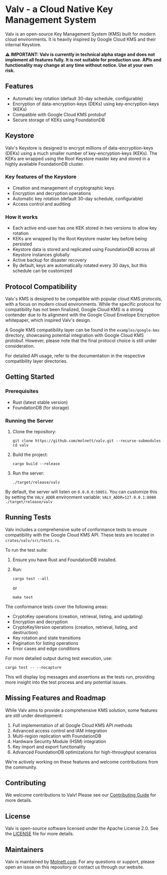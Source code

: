 # Valv - a Cloud Native Key Management System

Valv is an open-source Key Management System (KMS) built for modern cloud environments. It is heavily inspired by Google Cloud KMS and their internal Keystore.

**⚠️ IMPORTANT: Valv is currently in technical alpha stage and does not implement all features fully. It is not suitable for production use. APIs and functionality may change at any time without notice. Use at your own risk.**

## Features

- Automatic key rotation (default 30-day schedule, configurable)
- Encryption of data-encryption-keys (DEKs) using key-encryption-keys (KEKs)
- Compatible with Google Cloud KMS protobuf
- Secure storage of KEKs using FoundationDB

## Keystore

Valv's Keystore is designed to encrypt millions of data-encryption-keys (DEKs) using a much smaller number of key-encryption-keys (KEKs). The KEKs are wrapped using the Root Keystore master key and stored in a highly available FoundationDB cluster.

### Key features of the Keystore

- Creation and management of cryptographic keys
- Encryption and decryption operations
- Automatic key rotation (default 30-day schedule, configurable)
- Access control and auditing

### How it works

- Each active end-user has one KEK stored in two versions to allow key rotation
- KEKs are wrapped by the Root Keystore master key before being persisted
- Keystore data is stored and replicated using FoundationDB across all Keystore instances globally
- Active backup for disaster recovery
- By default, keys are automatically rotated every 30 days, but this schedule can be customized

## Protocol Compatibility

Valv's KMS is designed to be compatible with popular cloud KMS protocols, with a focus on modern cloud environments. While the specific protocol for compatibility has not been finalized, Google Cloud KMS is a strong contender due to its alignment with the Google Cloud Envelope Encryption whitepaper, which inspired Valv's design.

A Google KMS compatibility layer can be found in the `examples/google-kms` directory, showcasing potential integration with Google Cloud KMS protobuf. However, please note that the final protocol choice is still under consideration.

For detailed API usage, refer to the documentation in the respective compatibility layer directories.

## Getting Started

### Prerequisites

- Rust (latest stable version)
- FoundationDB (for storage)

### Running the Server

1. Clone the repository:

   ```shell
   git clone https://github.com/molnett/valv.git --recurse-submodules
   cd valv
   ```

2. Build the project:

   ```shell
   cargo build --release
   ```

3. Run the server:

   ```shell
   ./target/release/valv
   ```

By default, the server will listen on `0.0.0.0:50051`. You can customize this by setting the `VALV_ADDR` environment variable: `VALV_ADDR=127.0.0.1:8080 ./target/release/valv`

## Running Tests

Valv includes a comprehensive suite of conformance tests to ensure compatibility with the Google Cloud KMS API. These tests are located in `crates/valv/src/tests.rs`.

To run the test suite:

1. Ensure you have Rust and FoundationDB installed.
2. Run:

   ```shell
   cargo test --all
   ```

   or

   ```shell
   make test
   ```

The conformance tests cover the following areas:

- CryptoKey operations (creation, retrieval, listing, and updating)
- Encryption and decryption
- CryptoKeyVersion operations (creation, retrieval, listing, and destruction)
- Key rotation and state transitions
- Pagination for listing operations
- Error cases and edge conditions

For more detailed output during test execution, use:

```shell
cargo test -- --nocapture
```

This will display log messages and assertions as the tests run, providing more insight into the test process and any potential issues.

## Missing Features and Roadmap

While Valv aims to provide a comprehensive KMS solution, some features are still under development:

1. Full implementation of all Google Cloud KMS API methods
2. Advanced access control and IAM integration
3. Multi-region replication with FoundationDB
4. Hardware Security Module (HSM) integration
5. Key import and export functionality
6. Advanced FoundationDB optimizations for high-throughput scenarios

We're actively working on these features and welcome contributions from the community.

## Contributing

We welcome contributions to Valv! Please see our [Contributing Guide](CONTRIBUTING.md) for more details.

## License

Valv is open-source software licensed under the Apache License 2.0. See the [LICENSE](LICENSE) file for more details.

## Maintainers

Valv is maintained by [Molnett.com](https://www.molnett.com). For any questions or support, please open an issue on this repository or contact us through our website.
